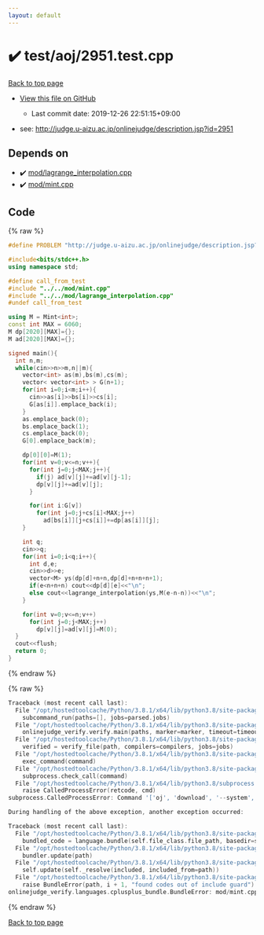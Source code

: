 ```yaml
---
layout: default
---
```


<!-- mathjax config similar to math.stackexchange -->
<script type="text/javascript" async
  src="https://cdnjs.cloudflare.com/ajax/libs/mathjax/2.7.5/MathJax.js?config=TeX-MML-AM_CHTML">
</script>
<script type="text/x-mathjax-config">
  MathJax.Hub.Config({
    TeX: { equationNumbers: { autoNumber: "AMS" }},
    tex2jax: {
      inlineMath: [ ['$','$'] ],
      processEscapes: true
    },
    "HTML-CSS": { matchFontHeight: false },
    displayAlign: "left",
    displayIndent: "2em"
  });
</script>

<script type="text/javascript" src="https://cdnjs.cloudflare.com/ajax/libs/jquery/3.4.1/jquery.min.js"></script>
<script src="https://cdn.jsdelivr.net/npm/jquery-balloon-js@1.1.2/jquery.balloon.min.js" integrity="sha256-ZEYs9VrgAeNuPvs15E39OsyOJaIkXEEt10fzxJ20+2I=" crossorigin="anonymous"></script>
<script type="text/javascript" src="../../../assets/js/copy-button.js"></script>
<link rel="stylesheet" href="../../../assets/css/copy-button.css" />


# :heavy_check_mark: test/aoj/2951.test.cpp

<a href="../../../index.html">Back to top page</a>

* <a href="{{ site.github.repository_url }}/blob/master/test/aoj/2951.test.cpp">View this file on GitHub</a>
    - Last commit date: 2019-12-26 22:51:15+09:00


* see: <a href="http://judge.u-aizu.ac.jp/onlinejudge/description.jsp?id=2951">http://judge.u-aizu.ac.jp/onlinejudge/description.jsp?id=2951</a>


## Depends on

* :heavy_check_mark: <a href="../../../library/mod/lagrange_interpolation.cpp.html">mod/lagrange_interpolation.cpp</a>
* :heavy_check_mark: <a href="../../../library/mod/mint.cpp.html">mod/mint.cpp</a>


## Code

<a id="unbundled"></a>
{% raw %}
```cpp
#define PROBLEM "http://judge.u-aizu.ac.jp/onlinejudge/description.jsp?id=2951"

#include<bits/stdc++.h>
using namespace std;

#define call_from_test
#include "../../mod/mint.cpp"
#include "../../mod/lagrange_interpolation.cpp"
#undef call_from_test

using M = Mint<int>;
const int MAX = 6060;
M dp[2020][MAX]={};
M ad[2020][MAX]={};

signed main(){
  int n,m;
  while(cin>>n>>m,n||m){
    vector<int> as(m),bs(m),cs(m);
    vector< vector<int> > G(n+1);
    for(int i=0;i<m;i++){
      cin>>as[i]>>bs[i]>>cs[i];
      G[as[i]].emplace_back(i);
    }
    as.emplace_back(0);
    bs.emplace_back(1);
    cs.emplace_back(0);
    G[0].emplace_back(m);

    dp[0][0]=M(1);
    for(int v=0;v<=n;v++){
      for(int j=0;j<MAX;j++){
        if(j) ad[v][j]+=ad[v][j-1];
        dp[v][j]+=ad[v][j];
      }

      for(int i:G[v])
        for(int j=0;j+cs[i]<MAX;j++)
          ad[bs[i]][j+cs[i]]+=dp[as[i]][j];
    }

    int q;
    cin>>q;
    for(int i=0;i<q;i++){
      int d,e;
      cin>>d>>e;
      vector<M> ys(dp[d]+n+n,dp[d]+n+n+n+1);
      if(e<n+n+n) cout<<dp[d][e]<<"\n";
      else cout<<lagrange_interpolation(ys,M(e-n-n))<<"\n";
    }

    for(int v=0;v<=n;v++)
      for(int j=0;j<MAX;j++)
        dp[v][j]=ad[v][j]=M(0);
  }
  cout<<flush;
  return 0;
}

```
{% endraw %}

<a id="bundled"></a>
{% raw %}
```cpp
Traceback (most recent call last):
  File "/opt/hostedtoolcache/Python/3.8.1/x64/lib/python3.8/site-packages/onlinejudge_verify/main.py", line 181, in main
    subcommand_run(paths=[], jobs=parsed.jobs)
  File "/opt/hostedtoolcache/Python/3.8.1/x64/lib/python3.8/site-packages/onlinejudge_verify/main.py", line 59, in subcommand_run
    onlinejudge_verify.verify.main(paths, marker=marker, timeout=timeout, jobs=jobs)
  File "/opt/hostedtoolcache/Python/3.8.1/x64/lib/python3.8/site-packages/onlinejudge_verify/verify.py", line 116, in main
    verified = verify_file(path, compilers=compilers, jobs=jobs)
  File "/opt/hostedtoolcache/Python/3.8.1/x64/lib/python3.8/site-packages/onlinejudge_verify/verify.py", line 70, in verify_file
    exec_command(command)
  File "/opt/hostedtoolcache/Python/3.8.1/x64/lib/python3.8/site-packages/onlinejudge_verify/verify.py", line 28, in exec_command
    subprocess.check_call(command)
  File "/opt/hostedtoolcache/Python/3.8.1/x64/lib/python3.8/subprocess.py", line 364, in check_call
    raise CalledProcessError(retcode, cmd)
subprocess.CalledProcessError: Command '['oj', 'download', '--system', '-d', '.verify-helper/cache/ad454c14bfdd77526dd7c6bc932b431e/test', 'https://yukicoder.me/problems/1948']' returned non-zero exit status 1.

During handling of the above exception, another exception occurred:

Traceback (most recent call last):
  File "/opt/hostedtoolcache/Python/3.8.1/x64/lib/python3.8/site-packages/onlinejudge_verify/docs.py", line 343, in write_contents
    bundled_code = language.bundle(self.file_class.file_path, basedir=self.cpp_source_path)
  File "/opt/hostedtoolcache/Python/3.8.1/x64/lib/python3.8/site-packages/onlinejudge_verify/languages/cplusplus.py", line 63, in bundle
    bundler.update(path)
  File "/opt/hostedtoolcache/Python/3.8.1/x64/lib/python3.8/site-packages/onlinejudge_verify/languages/cplusplus_bundle.py", line 182, in update
    self.update(self._resolve(included, included_from=path))
  File "/opt/hostedtoolcache/Python/3.8.1/x64/lib/python3.8/site-packages/onlinejudge_verify/languages/cplusplus_bundle.py", line 151, in update
    raise BundleError(path, i + 1, "found codes out of include guard")
onlinejudge_verify.languages.cplusplus_bundle.BundleError: mod/mint.cpp: line 5: found codes out of include guard

```
{% endraw %}

<a href="../../../index.html">Back to top page</a>

